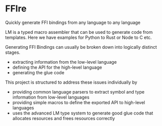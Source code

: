 # FFIre
Quickly generate FFI bindings from any language to any language

LM is a typed macro assembler that can be used to generate code from templates. Here we have examples for Python to Rust or Node to C etc. 

Generating FFI Bindings can usually be broken down into logically distinct stages.
* extracting information from the low-level language
* defining the API for the high-level language
* generating the glue code

This project is structured to address these issues individually by
* providing common language parsers to extract symbol and type information from low-level languages
* providing simple macros to define the exported API to high-level languages
* uses the advanced LM type system to generate good glue code that allocates resources and frees resources correctly

